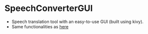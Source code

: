 # SpeechConverterGUI

- Speech translation tool with an easy-to-use GUI (built using kivy).
- Same functionalities as [here](https://github.com/BRama10/SpeechConverter)
